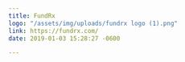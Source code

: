 ```yaml
---
title: FundRx
logo: "/assets/img/uploads/fundrx logo (1).png"
link: https://fundrx.com/
date: 2019-01-03 15:28:27 -0600

---
```

